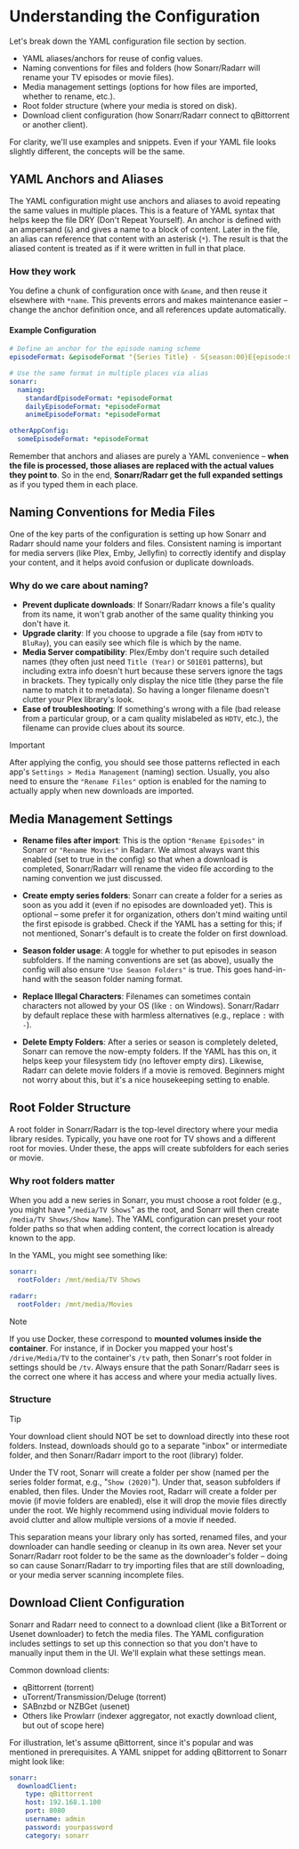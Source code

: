 # Understanding the Configuration

Let's break down the YAML configuration file section by section.

- YAML aliases/anchors for reuse of config values.
- Naming conventions for files and folders (how Sonarr/Radarr will rename your TV episodes or movie files).
- Media management settings (options for how files are imported, whether to rename, etc.).
- Root folder structure (where your media is stored on disk).
- Download client configuration (how Sonarr/Radarr connect to qBittorrent or another client).

For clarity, we'll use examples and snippets. Even if your YAML file looks slightly different, the concepts will be the same.

## YAML Anchors and Aliases

The YAML configuration might use anchors and aliases to avoid repeating the same values in multiple places. This is a feature of YAML syntax that helps keep the file DRY (Don't Repeat Yourself). An anchor is defined with an ampersand (`&`) and gives a name to a block of content. Later in the file, an alias can reference that content with an asterisk (`*`). The result is that the aliased content is treated as if it were written in full in that place.

### How they work

You define a chunk of configuration once with `&name`, and then reuse it elsewhere with `*name`. This prevents errors and makes maintenance easier – change the anchor definition once, and all references update automatically.

#### Example Configuration

```yaml
# Define an anchor for the episode naming scheme
episodeFormat: &episodeFormat "{Series Title} - S{season:00}E{episode:00} - {Episode Title} [{Quality Full}]"

# Use the same format in multiple places via alias
sonarr:
  naming:
    standardEpisodeFormat: *episodeFormat
    dailyEpisodeFormat: *episodeFormat
    animeEpisodeFormat: *episodeFormat

otherAppConfig:
  someEpisodeFormat: *episodeFormat
```

Remember that anchors and aliases are purely a YAML convenience – **when the file is processed, those aliases are replaced with the actual values they point to**. So in the end, **Sonarr/Radarr get the full expanded settings** as if you typed them in each place.

## Naming Conventions for Media Files

One of the key parts of the configuration is setting up how Sonarr and Radarr should name your folders and files. Consistent naming is important for media servers (like Plex, Emby, Jellyfin) to correctly identify and display your content, and it helps avoid confusion or duplicate downloads.

### Why do we care about naming?

- **Prevent duplicate downloads**: If Sonarr/Radarr knows a file's quality from its name, it won't grab another of the same quality thinking you don't have it.
- **Upgrade clarity**: If you choose to upgrade a file (say from `HDTV` to `BluRay`), you can easily see which file is which by the name.
- **Media Server compatibility**: Plex/Emby don't require such detailed names (they often just need `Title (Year)` or `S01E01` patterns), but including extra info doesn't hurt because these servers ignore the tags in brackets. They typically only display the nice title (they parse the file name to match it to metadata). So having a longer filename doesn't clutter your Plex library's look.
- **Ease of troubleshooting**: If something's wrong with a file (bad release from a particular group, or a cam quality mislabeled as `HDTV`, etc.), the filename can provide clues about its source.

> [!IMPORTANT]
> After applying the config, you should see those patterns reflected in each app's `Settings > Media Management` (naming) section. Usually, you also need to ensure the `"Rename Files"` option is enabled for the naming to actually apply when new downloads are imported.

## Media Management Settings

- **Rename files after import**: This is the option `"Rename Episodes"` in Sonarr or `"Rename Movies"` in Radarr. We almost always want this enabled (set to true in the config) so that when a download is completed, Sonarr/Radarr will rename the video file according to the naming convention we just discussed.

- **Create empty series folders**: Sonarr can create a folder for a series as soon as you add it (even if no episodes are downloaded yet). This is optional – some prefer it for organization, others don't mind waiting until the first episode is grabbed. Check if the YAML has a setting for this; if not mentioned, Sonarr's default is to create the folder on first download.

- **Season folder usage**: A toggle for whether to put episodes in season subfolders. If the naming conventions are set (as above), usually the config will also ensure `"Use Season Folders"` is true. This goes hand-in-hand with the season folder naming format.

- **Replace Illegal Characters**: Filenames can sometimes contain characters not allowed by your OS (like `:` on Windows). Sonarr/Radarr by default replace these with harmless alternatives (e.g., replace `:` with `-`).

- **Delete Empty Folders**: After a series or season is completely deleted, Sonarr can remove the now-empty folders. If the YAML has this on, it helps keep your filesystem tidy (no leftover empty dirs). Likewise, Radarr can delete movie folders if a movie is removed. Beginners might not worry about this, but it's a nice housekeeping setting to enable.

## Root Folder Structure

A root folder in Sonarr/Radarr is the top-level directory where your media library resides. Typically, you have one root for TV shows and a different root for movies. Under these, the apps will create subfolders for each series or movie.

### Why root folders matter

When you add a new series in Sonarr, you must choose a root folder (e.g., you might have "`/media/TV Shows`" as the root, and Sonarr will then create `/media/TV Shows/Show Name`). The YAML configuration can preset your root folder paths so that when adding content, the correct location is already known to the app.

In the YAML, you might see something like:

```yaml
sonarr:
  rootFolder: /mnt/media/TV Shows

radarr:
  rootFolder: /mnt/media/Movies
```

> [!NOTE]
> If you use Docker, these correspond to **mounted volumes inside the container**. For instance, if in Docker you mapped your host's `/drive/Media/TV` to the container's `/tv` path, then Sonarr's root folder in settings should be `/tv`. Always ensure that the path Sonarr/Radarr sees is the correct one where it has access and where your media actually lives.

### Structure

> [!TIP]
> Your download client should NOT be set to download directly into these root folders. Instead, downloads should go to a separate "inbox" or intermediate folder, and then Sonarr/Radarr import to the root (library) folder.

Under the TV root, Sonarr will create a folder per show (named per the series folder format, e.g., "`Show (2020)`"). Under that, season subfolders if enabled, then files. Under the Movies root, Radarr will create a folder per movie (if movie folders are enabled), else it will drop the movie files directly under the root. We highly recommend using individual movie folders to avoid clutter and allow multiple versions of a movie if needed.

This separation means your library only has sorted, renamed files, and your downloader can handle seeding or cleanup in its own area. Never set your Sonarr/Radarr root folder to be the same as the downloader's folder – doing so can cause Sonarr/Radarr to try importing files that are still downloading, or your media server scanning incomplete files.

## Download Client Configuration

Sonarr and Radarr need to connect to a download client (like a BitTorrent or Usenet downloader) to fetch the media files. The YAML configuration includes settings to set up this connection so that you don't have to manually input them in the UI. We'll explain what these settings mean.

Common download clients:

- qBittorrent (torrent)
- uTorrent/Transmission/Deluge (torrent)
- SABnzbd or NZBGet (usenet)
- Others like Prowlarr (indexer aggregator, not exactly download client, but out of scope here)

For illustration, let's assume qBittorrent, since it's popular and was mentioned in prerequisites. A YAML snippet for adding qBittorrent to Sonarr might look like:

```yaml
sonarr:
  downloadClient:
    type: qBittorrent
    host: 192.168.1.100
    port: 8080
    username: admin
    password: yourpassword
    category: sonarr
```
